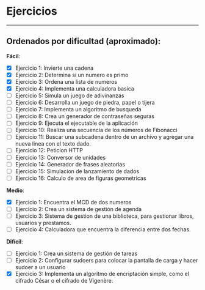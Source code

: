 # Ejercicios
---
## Ordenados por dificultad (aproximado): 

**Fácil**:      
- [x]  Ejercicio 1: Invierte una cadena
- [x]  Ejercicio 2: Determina si un numero es primo
- [x]  Ejercicio 3: Ordena una lista de numeros
- [x]  Ejercicio 4: Implementa una calculadora basica
- [ ]  Ejercicio 5: Simula un juego de adivinanzas
- [ ]  Ejercicio 6: Desarrolla un juego de piedra, papel o tijera
- [ ]  Ejercicio 7: Implementa un algoritmo de busqueda
- [ ]  Ejercicio 8: Crea un generador de contraseñas seguras
- [ ]  Ejercicio 9: Ejecuta el ejecutable de la aplicación
- [ ]  Ejercicio 10: Realiza una secuencia de los números de Fibonacci
- [ ]  Ejercicio 11: Buscar una subcadena dentro de un archivo y agregar una nueva linea con el texto dado. 
- [ ]  Ejercicio 12: Peticion HTTP
- [ ]  Ejercicio 13: Conversor de unidades
- [ ]  Ejercicio 14: Generador de frases aleatorias
- [ ]  Ejercicio 15: Simulacion de lanzamiento de dados
- [ ]  Ejercicio 16: Calculo de area de figuras geometricas

**Medio**: 

- [x]  Ejercicio 1: Encuentra el MCD de dos numeros   
- [ ]  Ejercicio 2: Crea un sistema de gestión de agenda
- [ ]  Ejercicio 3: Sistema de gestion de una biblioteca, para gestionar libros, usuarios y prestamos.
- [ ]  Ejercicio 4: Calculadora que encuentra la diferencia entre dos fechas.

**Difícil**: 

- [ ]  Ejercicio 1: Crea un sistema de gestión de tareas
- [ ]  Ejercicio 2: Configurar sudoers para colocar la pantalla de carga y hacer sudoer a un usuario
- [x]  Ejercicio 3: Implementa un algoritmo de encriptación simple, como el cifrado César o el cifrado de Vigenère.
